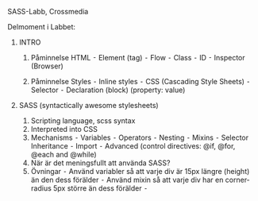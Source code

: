 SASS-Labb, Crossmedia

Delmoment i Labbet:

1. INTRO

	1)	Påminnelse HTML
    ⁃	Element (tag)
    ⁃	Flow
    ⁃	Class
    ⁃	ID
    ⁃	Inspector (Browser)
    
	2)	Påminnelse Styles
    ⁃	Inline styles
    ⁃	CSS (Cascading Style Sheets)
    ⁃	Selector
    ⁃	Declaration (block) (property: value)


2. SASS (syntactically awesome stylesheets)
	1)	Scripting language, scss syntax
	2)	Interpreted into CSS
	3)	Mechanisms
  	⁃	Variables
	  ⁃	Operators
  	⁃	Nesting
  	⁃	Mixins
	  ⁃	Selector Inheritance
  	⁃	Import
    ⁃ Advanced (control directives: @if, @for, @each and @while)
	4.	När är det meningsfullt att använda SASS?
	5.	Övningar
  	⁃	Använd variabler så att varje div är 15px längre (height) än den dess förälder
   	⁃	Använd mixin så att varje div har en corner-radius 5px större än dess förälder
    ⁃ 
 

